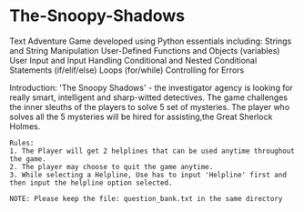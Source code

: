 # The-Snoopy-Shadows
Text Adventure Game developed using Python essentials including:  Strings and String Manipulation User-Defined Functions and Objects (variables) User Input and Input Handling Conditional and Nested Conditional Statements (if/elif/else) Loops (for/while) Controlling for Errors

Introduction:
    'The Snoopy Shadows' - the investigator agency is looking for really smart, intelligent and sharp-witted detectives.
    The game challenges the inner sleuths of the players to solve 5 set of mysteries.
    The player who solves all the 5 mysteries will be hired for assisting,the Great Sherlock Holmes.


    Rules:
    1. The Player will get 2 helplines that can be used anytime throughout the game.
    2. The player may choose to quit the game anytime.
    3. While selecting a Helpline, Use has to input 'Helpline' first and then input the helpline option selected.

    NOTE: Please keep the file: question_bank.txt in the same directory
